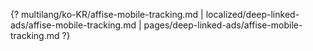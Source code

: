 {? multilang/ko-KR/affise-mobile-tracking.md | localized/deep-linked-ads/affise-mobile-tracking.md | pages/deep-linked-ads/affise-mobile-tracking.md ?}
